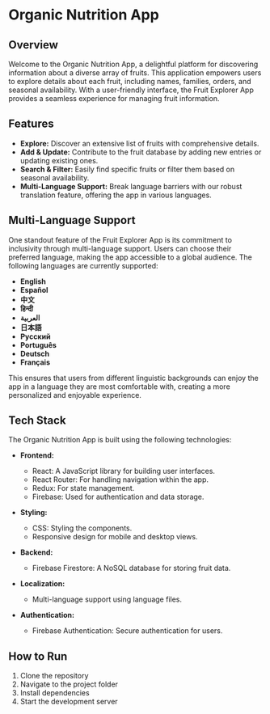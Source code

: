 # Organic Nutrition App

## Overview

Welcome to the Organic Nutrition App, a delightful platform for discovering information about a diverse array of fruits. This application empowers users to explore details about each fruit, including names, families, orders, and seasonal availability. With a user-friendly interface, the Fruit Explorer App provides a seamless experience for managing fruit information.

## Features

- **Explore:** Discover an extensive list of fruits with comprehensive details.
- **Add & Update:** Contribute to the fruit database by adding new entries or updating existing ones.
- **Search & Filter:** Easily find specific fruits or filter them based on seasonal availability.
- **Multi-Language Support:** Break language barriers with our robust translation feature, offering the app in various languages.

## Multi-Language Support

One standout feature of the Fruit Explorer App is its commitment to inclusivity through multi-language support. Users can choose their preferred language, making the app accessible to a global audience. The following languages are currently supported:

- **English**
- **Español**
- **中文**
- **हिन्दी**
- **العربية**
- **日本語**
- **Русский**
- **Português**
- **Deutsch**
- **Français**

This ensures that users from different linguistic backgrounds can enjoy the app in a language they are most comfortable with, creating a more personalized and enjoyable experience.

## Tech Stack

The Organic Nutrition App is built using the following technologies:

- **Frontend:**

  - React: A JavaScript library for building user interfaces.
  - React Router: For handling navigation within the app.
  - Redux: For state management.
  - Firebase: Used for authentication and data storage.

- **Styling:**

  - CSS: Styling the components.
  - Responsive design for mobile and desktop views.

- **Backend:**

  - Firebase Firestore: A NoSQL database for storing fruit data.

- **Localization:**

  - Multi-language support using language files.

- **Authentication:**
  - Firebase Authentication: Secure authentication for users.

## How to Run

1. Clone the repository
2. Navigate to the project folder
3. Install dependencies
4. Start the development server
